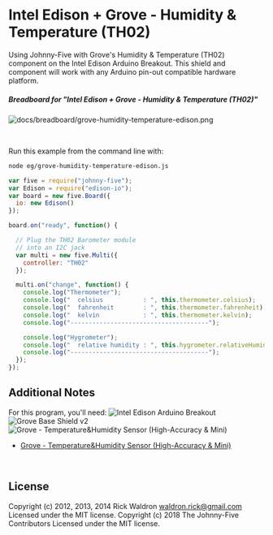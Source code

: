 <!--remove-start-->

# Intel Edison + Grove - Humidity & Temperature (TH02)

<!--remove-end-->


Using Johnny-Five with Grove's Humidity & Temperature (TH02) component on the Intel Edison Arduino Breakout. This shield and component will work with any Arduino pin-out compatible hardware platform.





##### Breadboard for "Intel Edison + Grove - Humidity & Temperature (TH02)"



![docs/breadboard/grove-humidity-temperature-edison.png](breadboard/grove-humidity-temperature-edison.png)<br>

&nbsp;




Run this example from the command line with:
```bash
node eg/grove-humidity-temperature-edison.js
```


```javascript
var five = require("johnny-five");
var Edison = require("edison-io");
var board = new five.Board({
  io: new Edison()
});

board.on("ready", function() {

  // Plug the TH02 Barometer module
  // into an I2C jack
  var multi = new five.Multi({
    controller: "TH02"
  });

  multi.on("change", function() {
    console.log("Thermometer");
    console.log("  celsius           : ", this.thermometer.celsius);
    console.log("  fahrenheit        : ", this.thermometer.fahrenheit);
    console.log("  kelvin            : ", this.thermometer.kelvin);
    console.log("--------------------------------------");

    console.log("Hygrometer");
    console.log("  relative humidity : ", this.hygrometer.relativeHumidity);
    console.log("--------------------------------------");
  });
});

```








## Additional Notes
For this program, you'll need:
![Intel Edison Arduino Breakout](https://cdn.sparkfun.com//assets/parts/1/0/1/3/9/13097-06.jpg)
![Grove Base Shield v2](http://www.seeedstudio.com/depot/images/product/base%20shield%20V2_01.jpg)
![Grove - Temperature&Humidity Sensor (High-Accuracy & Mini)](https://github.com/rwaldron/johnny-five/raw/master/docs/breadboard/multi-TH02.png)
- [Grove - Temperature&Humidity Sensor (High-Accuracy & Mini)](http://www.seeedstudio.com/depot/Grove-TemperatureHumidity-Sensor-HighAccuracy-Mini-p-1921.html)

&nbsp;

<!--remove-start-->

## License
Copyright (c) 2012, 2013, 2014 Rick Waldron <waldron.rick@gmail.com>
Licensed under the MIT license.
Copyright (c) 2018 The Johnny-Five Contributors
Licensed under the MIT license.

<!--remove-end-->

